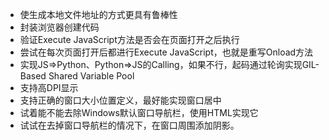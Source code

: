 - 使生成本地文件地址的方式更具有鲁棒性
- 封装浏览器创建代码
- 验证Execute JavaScript方法是否会在页面打开之后执行
- 尝试在每次页面打开后都进行Execute JavaScript，也就是重写Onload方法
- 实现JS=>Python、Python=>JS的Calling，如果不行，起码通过轮询实现GIL-Based Shared Variable Pool
- 支持高DPI显示
- 支持正确的窗口大小位置定义，最好能实现窗口居中
- 试着能不能去除Windows默认窗口导航栏，使用HTML实现它
- 试试在去掉窗口导航栏的情况下，在窗口周围添加阴影。

